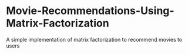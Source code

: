# Movie-Recommendations-Using-Matrix-Factorization
A simple implementation of matrix factorization to recommend movies to users
